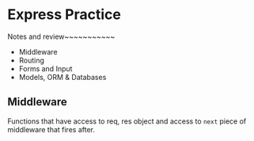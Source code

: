# Express Practice

Notes and review~~~~~~~~~~~
* Middleware
* Routing
* Forms and Input
* Models, ORM & Databases

## Middleware
Functions that have access to req, res object and access to `next` piece of middleware that fires after.

